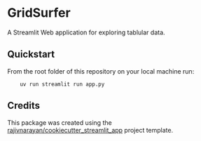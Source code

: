 # GridSurfer

A Streamlit Web application for exploring tablular data.

## Quickstart

From the root folder of this repository on your local machine run:
```
    uv run streamlit run app.py
```

## Credits
This package was created using the [rajivnarayan/cookiecutter_streamlit_app](https://github.com/rajivnarayan/cookiecutter-streamlit) project template. 
